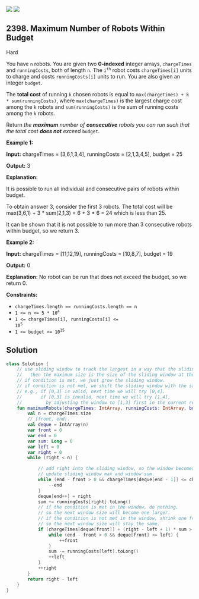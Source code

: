 [![](https://img.shields.io/github/stars/javadev/LeetCode-in-Kotlin?label=Stars&style=flat-square)](https://github.com/javadev/LeetCode-in-Kotlin)
[![](https://img.shields.io/github/forks/javadev/LeetCode-in-Kotlin?label=Fork%20me%20on%20GitHub%20&style=flat-square)](https://github.com/javadev/LeetCode-in-Kotlin/fork)

## 2398\. Maximum Number of Robots Within Budget

Hard

You have `n` robots. You are given two **0-indexed** integer arrays, `chargeTimes` and `runningCosts`, both of length `n`. The <code>i<sup>th</sup></code> robot costs `chargeTimes[i]` units to charge and costs `runningCosts[i]` units to run. You are also given an integer `budget`.

The **total cost** of running `k` chosen robots is equal to `max(chargeTimes) + k * sum(runningCosts)`, where `max(chargeTimes)` is the largest charge cost among the `k` robots and `sum(runningCosts)` is the sum of running costs among the `k` robots.

Return _the **maximum** number of **consecutive** robots you can run such that the total cost **does not** exceed_ `budget`.

**Example 1:**

**Input:** chargeTimes = [3,6,1,3,4], runningCosts = [2,1,3,4,5], budget = 25

**Output:** 3

**Explanation:**

It is possible to run all individual and consecutive pairs of robots within budget.

To obtain answer 3, consider the first 3 robots. The total cost will be max(3,6,1) + 3 \* sum(2,1,3) = 6 + 3 \* 6 = 24 which is less than 25.

It can be shown that it is not possible to run more than 3 consecutive robots within budget, so we return 3. 

**Example 2:**

**Input:** chargeTimes = [11,12,19], runningCosts = [10,8,7], budget = 19

**Output:** 0

**Explanation:** No robot can be run that does not exceed the budget, so we return 0. 

**Constraints:**

*   `chargeTimes.length == runningCosts.length == n`
*   <code>1 <= n <= 5 * 10<sup>4</sup></code>
*   <code>1 <= chargeTimes[i], runningCosts[i] <= 10<sup>5</sup></code>
*   <code>1 <= budget <= 10<sup>15</sup></code>

## Solution

```kotlin
class Solution {
    // use sliding window to track the largest in a way that the sliding window only grows.
    //   then the maximum size is the size of the sliding window at the end.
    // if condition is met, we just grow the sliding window.
    // if condition is not met, we shift the sliding window with the same size to the next position.
    // e.g., if [0,3] is valid, next time we will try [0,4].
    //       if [0,3] is invalid, next time we will try [1,4],
    //         by adjusting the window to [1,3] first in the current round.
    fun maximumRobots(chargeTimes: IntArray, runningCosts: IntArray, budget: Long): Int {
        val n = chargeTimes.size
        // [front, end).
        val deque = IntArray(n)
        var front = 0
        var end = 0
        var sum: Long = 0
        var left = 0
        var right = 0
        while (right < n) {

            // add right into the sliding window, so the window becomes [left, right].
            // update sliding window max and window sum.
            while (end - front > 0 && chargeTimes[deque[end - 1]] <= chargeTimes[right]) {
                --end
            }
            deque[end++] = right
            sum += runningCosts[right].toLong()
            // if the condition is met in the window, do nothing,
            // so the next window size will become one larger.
            // if the condition is not met in the window, shrink one from the front,
            // so the next window size will stay the same.
            if (chargeTimes[deque[front]] + (right - left + 1) * sum > budget) {
                while (end - front > 0 && deque[front] <= left) {
                    ++front
                }
                sum -= runningCosts[left].toLong()
                ++left
            }
            ++right
        }
        return right - left
    }
}
```